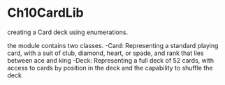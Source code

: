 # Ch10CardLib
creating a Card deck using enumerations.

the module contains two classes. -Card: Representing a standard playing card, with a suit of club, diamond, heart, or spade, and rank that lies between ace and king -Deck: Representing a full deck of 52 cards, with access to cards by position in the deck and the capability to shuffle the deck

